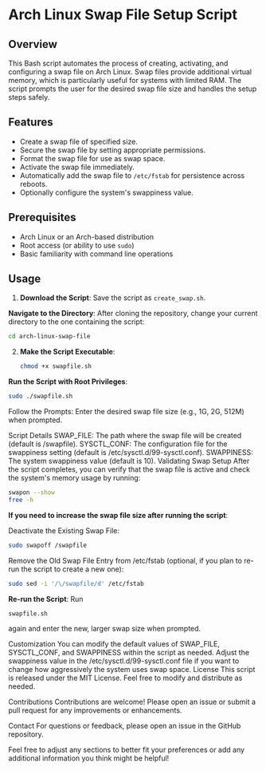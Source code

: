 # Arch Linux Swap File Setup Script

## Overview

This Bash script automates the process of creating, activating, and configuring a swap file on Arch Linux. Swap files provide additional virtual memory, which is particularly useful for systems with limited RAM. The script prompts the user for the desired swap file size and handles the setup steps safely.

## Features

- Create a swap file of specified size.
- Secure the swap file by setting appropriate permissions.
- Format the swap file for use as swap space.
- Activate the swap file immediately.
- Automatically add the swap file to `/etc/fstab` for persistence across reboots.
- Optionally configure the system's swappiness value.

## Prerequisites

- Arch Linux or an Arch-based distribution
- Root access (or ability to use `sudo`)
- Basic familiarity with command line operations

## Usage

1. **Download the Script**: Save the script as `create_swap.sh`.

**Navigate to the Directory**:
After cloning the repository, change your current directory to the one containing the script:
```bash
cd arch-linux-swap-file
```

2. **Make the Script Executable**:
   ```bash
   chmod +x swapfile.sh
   ```
**Run the Script with Root Privileges**:

```bash
sudo ./swapfile.sh
```
Follow the Prompts: Enter the desired swap file size (e.g., 1G, 2G, 512M) when prompted.

Script Details
SWAP_FILE: The path where the swap file will be created (default is /swapfile).
SYSCTL_CONF: The configuration file for the swappiness setting (default is /etc/sysctl.d/99-sysctl.conf).
SWAPPINESS: The system swappiness value (default is 10).
Validating Swap Setup
After the script completes, you can verify that the swap file is active and check the system's memory usage by running:

```bash
swapon --show
free -h
```
**If you need to increase the swap file size after running the script**:

Deactivate the Existing Swap File:

```bash
sudo swapoff /swapfile
```
Remove the Old Swap File Entry from /etc/fstab (optional, if you plan to re-run the script to create a new one):

```bash
sudo sed -i '/\/swapfile/d' /etc/fstab
```
**Re-run the Script**: 
Run
```bash
swapfile.sh
``` 
again and enter the new, larger swap size when prompted.



Customization
You can modify the default values of SWAP_FILE, SYSCTL_CONF, and SWAPPINESS within the script as needed.
Adjust the swappiness value in the /etc/sysctl.d/99-sysctl.conf file if you want to change how aggressively the system uses swap space.
License
This script is released under the MIT License. Feel free to modify and distribute as needed.

Contributions
Contributions are welcome! Please open an issue or submit a pull request for any improvements or enhancements.

Contact
For questions or feedback, please open an issue in the GitHub repository.

Feel free to adjust any sections to better fit your preferences or add any additional information you think might be helpful!

